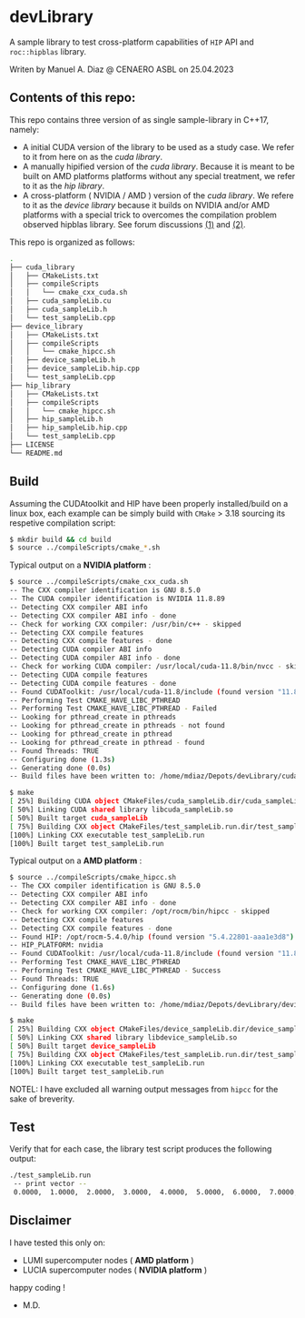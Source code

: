 # devLibrary
A sample library to test cross-platform capabilities of `HIP` API and `roc::hipblas` library.

Writen by Manuel A. Diaz @ CENAERO ASBL on 25.04.2023 

## Contents of this repo:
This repo contains three version of as single sample-library in C++17, namely:
 - A initial CUDA version of the library to be used as a study case. 
  We refer to it from here on as the *cuda library*.
 - A manually hipified version of the *cuda library*.
  Because it is meant to be built on AMD platforms platforms without any special treatment, we refer to it as the *hip library*.
 - A cross-platform ( NVIDIA / AMD ) version of the *cuda library*. 
  We refere to it as the *device library* because it builds on NVIDIA and/or AMD platforms with a special trick to overcomes the compilation problem observed hipblas library. See forum discussions [(1)](https://www.reddit.com/r/ROCm/comments/12bmygw/how_do_you_build_apps_with_hipblas_using_cmake/) and [(2)](https://www.reddit.com/r/cmake/comments/12iknc9/building_crossplataform_libraries_with_hip_in_c/).

This repo is organized as follows:
```bash
.
├── cuda_library
│   ├── CMakeLists.txt
│   ├── compileScripts
│   │   └── cmake_cxx_cuda.sh
│   ├── cuda_sampleLib.cu
│   ├── cuda_sampleLib.h
│   └── test_sampleLib.cpp
├── device_library
│   ├── CMakeLists.txt
│   ├── compileScripts
│   │   └── cmake_hipcc.sh
│   ├── device_sampleLib.h
│   ├── device_sampleLib.hip.cpp
│   └── test_sampleLib.cpp
├── hip_library
│   ├── CMakeLists.txt
│   ├── compileScripts
│   │   └── cmake_hipcc.sh
│   ├── hip_sampleLib.h
│   ├── hip_sampleLib.hip.cpp
│   └── test_sampleLib.cpp
├── LICENSE
└── README.md
```
## Build
Assuming the CUDAtoolkit and HIP have been properly installed/build on a linux box, each example can be simply build with `CMake` > 3.18 sourcing its respetive compilation script:
```bash 
$ mkdir build && cd build
$ source ../compileScripts/cmake_*.sh
```
Typical output on a **NVIDIA platform** :
```bash
$ source ../compileScripts/cmake_cxx_cuda.sh 
-- The CXX compiler identification is GNU 8.5.0
-- The CUDA compiler identification is NVIDIA 11.8.89
-- Detecting CXX compiler ABI info
-- Detecting CXX compiler ABI info - done
-- Check for working CXX compiler: /usr/bin/c++ - skipped
-- Detecting CXX compile features
-- Detecting CXX compile features - done
-- Detecting CUDA compiler ABI info
-- Detecting CUDA compiler ABI info - done
-- Check for working CUDA compiler: /usr/local/cuda-11.8/bin/nvcc - skipped
-- Detecting CUDA compile features
-- Detecting CUDA compile features - done
-- Found CUDAToolkit: /usr/local/cuda-11.8/include (found version "11.8.89") 
-- Performing Test CMAKE_HAVE_LIBC_PTHREAD
-- Performing Test CMAKE_HAVE_LIBC_PTHREAD - Failed
-- Looking for pthread_create in pthreads
-- Looking for pthread_create in pthreads - not found
-- Looking for pthread_create in pthread
-- Looking for pthread_create in pthread - found
-- Found Threads: TRUE  
-- Configuring done (1.3s)
-- Generating done (0.0s)
-- Build files have been written to: /home/mdiaz/Depots/devLibrary/cuda_library/build

$ make
[ 25%] Building CUDA object CMakeFiles/cuda_sampleLib.dir/cuda_sampleLib.cu.o
[ 50%] Linking CUDA shared library libcuda_sampleLib.so
[ 50%] Built target cuda_sampleLib
[ 75%] Building CXX object CMakeFiles/test_sampleLib.run.dir/test_sampleLib.cpp.o
[100%] Linking CXX executable test_sampleLib.run
[100%] Built target test_sampleLib.run
```

Typical output on a **AMD platform** :
```bash
$ source ../compileScripts/cmake_hipcc.sh
-- The CXX compiler identification is GNU 8.5.0
-- Detecting CXX compiler ABI info
-- Detecting CXX compiler ABI info - done
-- Check for working CXX compiler: /opt/rocm/bin/hipcc - skipped
-- Detecting CXX compile features
-- Detecting CXX compile features - done
-- Found HIP: /opt/rocm-5.4.0/hip (found version "5.4.22801-aaa1e3d8") 
-- HIP_PLATFORM: nvidia
-- Found CUDAToolkit: /usr/local/cuda-11.8/include (found version "11.8.89") 
-- Performing Test CMAKE_HAVE_LIBC_PTHREAD
-- Performing Test CMAKE_HAVE_LIBC_PTHREAD - Success
-- Found Threads: TRUE  
-- Configuring done (1.6s)
-- Generating done (0.0s)
-- Build files have been written to: /home/mdiaz/Depots/devLibrary/device_library/build

$ make 
[ 25%] Building CXX object CMakeFiles/device_sampleLib.dir/device_sampleLib.hip.cpp.o
[ 50%] Linking CXX shared library libdevice_sampleLib.so
[ 50%] Built target device_sampleLib
[ 75%] Building CXX object CMakeFiles/test_sampleLib.run.dir/test_sampleLib.cpp.o
[100%] Linking CXX executable test_sampleLib.run
[100%] Built target test_sampleLib.run
```
NOTEL: I have excluded all warning output messages from `hipcc` for the sake of breverity. 

## Test

Verify that for each case, the library test script produces the following output:

```bash
./test_sampleLib.run 
 -- print vector -- 
 0.0000,  1.0000,  2.0000,  3.0000,  4.0000,  5.0000,  6.0000,  7.0000,  8.0000,  9.0000, 10.0000, 11.0000, 12.0000, 13.0000, 14.0000, 15.0000, 16.0000, 17.0000, 18.0000, 19.0000, 20.0000, 21.0000, 22.0000, 23.0000, 24.0000, 25.0000, 26.0000, 27.0000, 28.0000, 29.0000, 30.0000, 31.0000, 32.0000, 33.0000, 34.0000, 35.0000, 36.0000, 37.0000, 38.0000, 39.0000, 40.0000, 41.0000, 42.0000, 43.0000, 44.0000, 45.0000, 46.0000, 47.0000, 48.0000, 49.0000, 50.0000, 51.0000, 52.0000, 53.0000, 54.0000, 55.0000, 56.0000, 57.0000, 58.0000, 59.0000, 60.0000, 61.0000, 62.0000, 63.0000, 64.0000, 65.0000, 66.0000, 67.0000, 68.0000, 69.0000, 70.0000, 71.0000, 72.0000, 73.0000, 74.0000, 75.0000, 76.0000, 77.0000, 78.0000, 79.0000, 80.0000, 81.0000, 82.0000, 83.0000, 84.0000, 85.0000, 86.0000, 87.0000, 88.0000, 89.0000, 90.0000, 91.0000, 92.0000, 93.0000, 94.0000, 95.0000, 96.0000, 97.0000, 98.0000, 99.0000, 100.0000, 101.0000, 102.0000, 103.0000, 104.0000, 105.0000, 106.0000, 107.0000, 108.0000, 109.0000, 110.0000, 111.0000, 112.0000, 113.0000, 114.0000, 115.0000, 116.0000, 117.0000, 118.0000, 119.0000, 120.0000, 121.0000, 122.0000, 123.0000, 124.0000, 125.0000, 126.0000, 127.0000, 128.0000, 129.0000, 130.0000, 131.0000, 132.0000, 133.0000, 134.0000, 135.0000, 136.0000, 137.0000, 138.0000, 139.0000, 140.0000, 141.0000, 142.0000, 143.0000, 144.0000, 145.0000, 146.0000, 147.0000, 148.0000, 149.0000, 150.0000, 151.0000, 152.0000, 153.0000, 154.0000, 155.0000, 156.0000, 157.0000, 158.0000, 159.0000, 160.0000, 161.0000, 162.0000, 163.0000, 164.0000, 165.0000, 166.0000, 167.0000, 168.0000, 169.0000, 170.0000, 171.0000, 172.0000, 173.0000, 174.0000, 175.0000, 176.0000, 177.0000, 178.0000, 179.0000, 180.0000, 181.0000, 182.0000, 183.0000, 184.0000, 185.0000, 186.0000, 187.0000, 188.0000, 189.0000, 190.0000, 191.0000, 192.0000, 193.0000, 194.0000, 195.0000, 196.0000, 197.0000, 198.0000, 199.0000, 200.0000, 201.0000, 202.0000, 203.0000, 204.0000, 205.0000, 206.0000, 207.0000, 208.0000, 209.0000, 210.0000, 211.0000, 212.0000, 213.0000, 214.0000, 215.0000, 216.0000, 217.0000, 218.0000, 219.0000, 220.0000, 221.0000, 222.0000, 223.0000, 224.0000, 225.0000, 226.0000, 227.0000, 228.0000, 229.0000, 230.0000, 231.0000, 232.0000, 233.0000, 234.0000, 235.0000, 236.0000, 237.0000, 238.0000, 239.0000, 240.0000, 241.0000, 242.0000, 243.0000, 244.0000, 245.0000, 246.0000, 247.0000, 248.0000, 249.0000, 250.0000, 251.0000, 252.0000, 253.0000, 254.0000, 255.0000, 
```

## Disclaimer
I have tested this only on:
 - LUMI supercomputer nodes ( **AMD platform** )
 - LUCIA supercomputer nodes ( **NVIDIA platform** )

happy coding !
 - M.D.